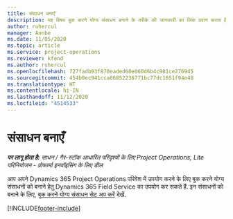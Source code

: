 ```yaml
---
title: संसाधन बनाएँ
description: यह विषय बुक करने योग्य संसाधन बनाने के तरीके की जानकारी का लिंक प्रदान करता है.
author: ruhercul
manager: Annbe
ms.date: 11/05/2020
ms.topic: article
ms.service: project-operations
ms.reviewer: kfend
ms.author: ruhercul
ms.openlocfilehash: 727fadb93f870eaded60e060d6b4c981ce276945
ms.sourcegitcommit: 454b0ec941cca06852236771bc77dc1651f94e48
ms.translationtype: HT
ms.contentlocale: hi-IN
ms.lasthandoff: 11/12/2020
ms.locfileid: "4514533"
---
```

# <a name="create-resources"></a>संसाधन बनाएँ

_**पर लागू होता है:** साधन / गैर-स्टॉक आधारित परिदृश्यों के लिए Project Operations, Lite परिनियोजन - प्रोफार्मा इनवॉइसिंग के लिए डील_

आप अपने Dynamics 365 Project Operations परिवेश में उपयोग करने के लिए बुक करने योग्य संसाधनों को बनाने हेतु Dynamics 365 Field Service का उपयोग कर सकते हैं. इन संसाधनों को बनाने के लिए, [बुक करने योग्य संसाधन सेट अप करें](https://docs.microsoft.com/dynamics365/field-service/set-up-bookable-resources) देखें.


[!INCLUDE[footer-include](../includes/footer-banner.md)]